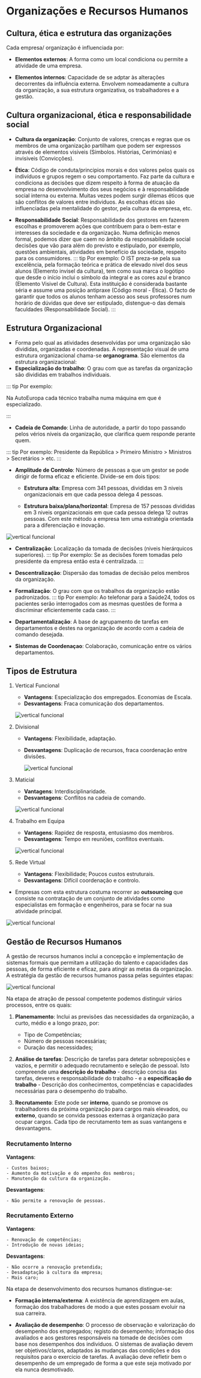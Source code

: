 # Organizações e Recursos Humanos

## Cultura, ética e estrutura das organizações

Cada empresa/ organização é influenciada por:

- **Elementos externos**: A forma como um local condiciona ou permite a atividade de uma empresa.

* **Elementos internos**: Capacidade de se adptar às alterações decorrentes da influência externa. Envolvem nomeadamente a cultura da organização, a sua estrutura organizativa, os trabalhadores e a gestão.

## Cultura organizacional, ética e responsabilidade social

- **Cultura da organização**: Conjunto de valores, crenças e regras que os membros de uma organização partilham que podem ser expressos através de elementos visiveis (Símbolos. Histórias, Cerimónias) e invisiveis (Convicções).

* **Ética**: Código de conduta/principios morais e dos valores pelos quais os indivíduos e grupos regem o seu comportamento. Faz parte da cultura e condiciona as decisões que dizem respeito à forma de atuação da empresa no desenvolvimento dos seus negócios e à responsabilidade social interna ou externa. Muitas vezes podem surgir dilemas éticos que são conflitos de valores entre individuos. As escolhas éticas são influenciadas pela mentalidade do gestor, pela cultura da empresa, etc.

- **Responsabilidade Social**: Responsabilidade dos gestores em fazerem escolhas e promoverem ações que contribuem para o bem-estar e interesses da sociedade e da organização. Numa definição menos formal, podemos dizer que caem no âmbito da responsabilidade social decisões que vão para além do previsto e estipulado, por exemplo, questões ambientais, atividades em benefício da sociedade, respeito para os consumidores.
  ::: tip Por exemplo:
  O IST preza-se pela sua excelência, pela formação teórica e prática de elevado nível dos seus alunos (Elemento invisel da cultura), tem como sua marca o logótipo que desde o início inclui o símbolo da integral e as cores azul e branco (Elemento Visivel de Cultura). Esta instituição é considerada bastante séria e assume uma posição antipraxe (Código moral - Ética). O facto de garantir que todos os alunos tenham acesso aos seus professores num horário de dúvidas que deve ser estipulado, distengue-o das demais faculdades (Responsabilidade Social).
  :::

## Estrutura Organizacional

- Forma pelo qual as atividades desenvolvidas por uma organização são divididas, organizadas e coordenadas. A representação visual de uma estrutura organizacional chama-se **organograma**.
  São elementos da estrutura organizacional:
- **Especialização do trabalho**: O grau com que as tarefas da organização são divididas em trabalhos individuais.

::: tip Por exemplo:

Na AutoEuropa cada técnico trabalha numa máquina em que é especializado.

:::

- **Cadeia de Comando**: Linha de autoridade, a partir do topo passando pelos vérios níveis da organização, que clarifica quem responde perante quem.

::: tip Por exemplo:
Presidente da República > Primeiro Ministro > Ministros > Secretários > etc.
:::

- **Amplitude de Controlo**: Número de pessoas a que um gestor se pode dirigir de forma eficaz e eficiente. Divide-se em dois tipos:

  - **Estrutura alta**: Empresa com 341 pessoas, divididas em 3 niveis organizacionais em que cada pessoa delega 4 pessoas.

  - **Estrutura baixa/plana/horizontal**: Empresa de 157 pessoas divididas em 3 niveis organizacionais em que cada pessoa delega 12 outras pessoas. Com este método a empresa tem uma estratégia orientada para a diferenciação e inovação.

![vertical funcional](./img/img7.png)

- **Centralização**: Localização da tomada de decisões (niveis hierárquicos superiores).
  ::: tip Por exemplo:
  Se as decisões forem tomadas pelo presidente da empresa então esta é centralizada.
  :::

* **Descentralização**: Dispersão das tomadas de decisão pelos membros da organização.

- **Formalização**: O grau com que os trabalhos da organização estão padronizados.
  ::: tip Por exemplo:
  Ao telefonar para a Saúde24, todos os pacientes serão interrogados com as mesmas questões de forma a discriminar eficientemente cada caso.
  :::

* **Departamentalização**: A base de agrupamento de tarefas em departamentos e destes na organização de acordo com a cadeia de comando desejada.

- **Sistemas de Coordenaçao**: Colaboração, comunicação entre os vários departamentos.

## Tipos de Estrutura

1. Vertical Funcional

   - **Vantagens**: Especialização dos empregados. Economias de Escala.
   - **Desvantagens**: Fraca comunicação dos departamentos.

   ![vertical funcional](./img/verticalfuncional.png)

2. Divisional

   - **Vantagens**: Flexibilidade, adaptação.
   - **Desvantagens**: Duplicação de recursos, fraca coordenação entre divisões.

     ![vertical funcional](./img/img2.png)

3. Maticial

   - **Vantagens**: Interdisciplinaridade.
   - **Desvantagens**: Conflitos na cadeia de comando.

   ![vertical funcional](./img/img3.png)

4. Trabalho em Equipa

   - **Vantagens**: Rapidez de resposta, entusiasmo dos membros.
   - **Desvantagens**: Tempo em reuniões, conflitos eventuais.

   ![vertical funcional](./img/img4.png)

5. Rede Virtual

   - **Vantagens**: Flexibilidade; Poucos custos estruturais.
   - **Desvantagens**: Difícil coordenação e controlo.

- Empresas com esta estrutura costuma recorrer ao **outsourcing** que consiste na contratação de um conjunto de atividades como especialistas em formação e engenheiros, para se focar na sua atividade principal.

![vertical funcional](./img/img5.png)

## Gestão de Recursos Humanos

A gestão de recursos humanos inclui a concepção e implementação de sistemas formais que permitam a utilização do talento e capacidades das pessoas, de forma eficiente e eficaz, para atingir as metas da organização. A estratégia da gestão de recursos humanos passa pelas seguintes etapas:

![vertical funcional](./img/img6.png)

Na etapa de atração de pessoal competente podemos distinguir vários processos, entre os quais:

1.  **Planemamento**: Inclui as previsões das necessidades da organização, a curto, médio e a longo prazo, por:

    - Tipo de Competências;
    - Número de pessoas necessárias;
    - Duração das necessidades;

2.  **Análise de tarefas**: Descrição de tarefas para detetar sobreposições e vazios, e permitir o adequado recrutamento e seleção de pessoal. Isto compreende uma **descrição do trabalho** - descrição concisa das tarefas, deveres e responsabilidade do trabalho - e a **especificação do trabalho** - Descrição dos conhecimentos, competências e capacidades necessárias para o desempenho do trabalho.

3.  **Recrutamento**: Este pode ser **interno**, quando se promove os trabalhadores da próxima organização para cargos mais elevados, ou **externo**, quando se convida pessoas externas à organização para ocupar cargos. Cada tipo de recrutamento tem as suas vantangens e desvantagens.

### Recrutamento Interno

**Vantagens**:

    - Custos baixos;
    - Aumento da motivação e do empenho dos membros;
    - Manutenção da cultura da organização.

**Desvantagens**:

    - Não permite a renovação de pessoas.

### Recrutamento Externo

**Vantagens**:

    - Renovação de competências;
    - Introdução de novas ideias;

**Desvantagens**:

    - Não ocorre a renovação pretendida;
    - Desadaptação à cultura da empresa;
    - Mais caro;

Na etapa de desenvolvimento dos recursos humanos distingue-se:

- **Formação interna/externa**: A existência de aprendizagem em aulas, formação dos trabalhadores de modo a que estes possam evoluir na sua carreira.

* **Avaliação de desempenho**: O processo de observação e valorização do desempenho dos empregados; registo do desempenho; informação dos avaliados e aos gestores responsáveis na tomade de decisões com base nos desempenhos dos individuos. O sistemas de avaliação devem ser objetivos/claros, adaptados às mudanças das condições e dos requisitos para o exercicio de tarefas. A avaliação deve refletir bem o desempenho de um empregado de forma a que este seja motivado por ela nunca desmotivado.
